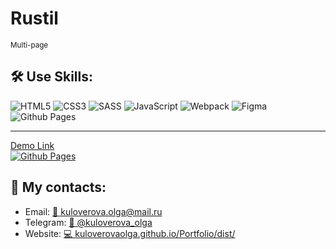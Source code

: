 <h1>Rustil</h1> 
<sub>Multi-page</sub>


<h2>🛠️ Use Skills:</h2>  

 ![HTML5](https://img.shields.io/badge/html5-%23E34F26.svg?style=for-the-badge&logo=html5&logoColor=white)
 ![CSS3](https://img.shields.io/badge/css3-%231572B6.svg?style=for-the-badge&logo=css3&logoColor=white)
 ![SASS](https://img.shields.io/badge/SASS-hotpink.svg?style=for-the-badge&logo=SASS&logoColor=white)
![JavaScript](https://img.shields.io/badge/javascript-%23323330.svg?style=for-the-badge&logo=javascript&logoColor=%23F7DF1E)
![Webpack](https://img.shields.io/badge/webpack-%238DD6F9.svg?style=for-the-badge&logo=webpack&logoColor=black)
![Figma](https://img.shields.io/badge/figma-%23F24E1E.svg?style=for-the-badge&logo=figma&logoColor=white)
![Github Pages](https://img.shields.io/badge/github%20pages-121013?style=for-the-badge&logo=github&logoColor=white)

---

[Demo Link <br>![Github Pages](https://img.shields.io/badge/github%20pages-121013?style=for-the-badge&logo=github&logoColor=white)](https://kuloverovaolga.github.io/Germetic/dist/)


<h2>📱 My contacts:</h2> 
<ul>
 <li>Email: <a href="mailto:kuloverova.olga@mail.ru">📧 kuloverova.olga@mail.ru</a></li>
 <li>Telegram:  <a href="https://t.me/kuloverova_olga">💬 @kuloverova_olga</a></li>
 <li>Website:  <a href="https://kuloverovaolga.github.io/Portfolio/dist/">💻 kuloverovaolga.github.io/Portfolio/dist/</a></li>

</ul>
